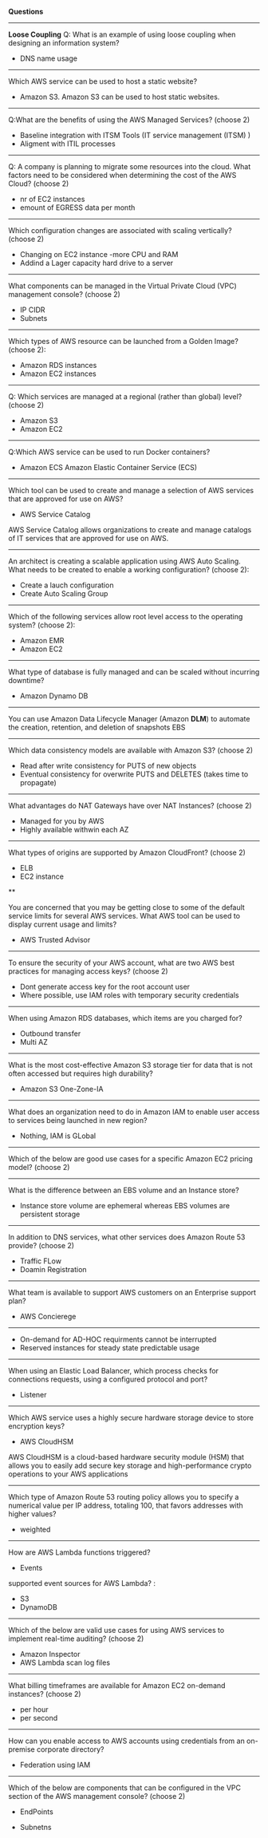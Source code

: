 **Questions**

***
**Loose Coupling**
Q: 
What is an example of using loose coupling when designing an information system?

- DNS name usage


***
Which AWS service can be used to host a static website?

- Amazon S3. Amazon S3 can be used to host static websites.
***

Q:What are the benefits of using the AWS Managed Services? (choose 2)

- Baseline integration with ITSM Tools (IT service management (ITSM) )
- Aligment with ITIL processes
***
Q:
A company is planning to migrate some resources into the cloud. What factors need to be considered when determining the cost of the AWS Cloud? (choose 2)
- nr of EC2 instances
- emount of EGRESS data per month

***
Which configuration changes are associated with scaling vertically? (choose 2)
- Changing on EC2 instance -more CPU and RAM
- Addind a Lager capacity hard drive to a server
***
What components can be managed in the Virtual Private Cloud (VPC) management console? (choose 2)
- IP CIDR
- Subnets
***
Which types of AWS resource can be launched from a Golden Image? (choose 2):
- Amazon RDS instances
- Amazon EC2 instances

***
Q: Which services are managed at a regional (rather than global) level? (choose 2)
- Amazon S3
- Amazon EC2

***
Q:Which AWS service can be used to run Docker containers?
- Amazon ECS Amazon Elastic Container Service (ECS) 

***
Which tool can be used to create and manage a selection of AWS services that are approved for use on AWS?
- AWS Service Catalog

AWS Service Catalog allows organizations to create and manage catalogs of IT services that are approved for use on AWS. 

***
An architect is creating a scalable application using AWS Auto Scaling. What needs to be created to enable a working configuration? (choose 2):
- Create a lauch configuration
- Create Auto Scaling Group

***
Which of the following services allow root level access to the operating system? (choose 2):
- Amazon EMR
- Amazon EC2

***
What type of database is fully managed and can be scaled without incurring downtime?

- Amazon Dynamo DB

***
You can use Amazon Data Lifecycle Manager (Amazon **DLM**) to automate the creation, retention,
and deletion of snapshots EBS

***
Which data consistency models are available with Amazon S3? (choose 2)

- Read after write consistency for PUTS of new objects
- Eventual consistency for overwrite PUTS and DELETES (takes time to propagate)

***

What advantages do NAT Gateways have over NAT Instances? (choose 2)

- Managed for you by AWS
- Highly available withwin each AZ

***

What types of origins are supported by Amazon CloudFront? (choose 2)

- ELB
- EC2 instance

**

You are concerned that you may be getting close to some of the default service limits for several AWS services. What AWS tool can be used to display current usage and limits?    

- AWS Trusted Advisor

***

To ensure the security of your AWS account, what are two AWS best practices for managing access keys? (choose 2)    

- Dont generate access key for the root account user
- Where possible, use IAM roles with temporary security credentials

***
When using Amazon RDS databases, which items are you charged for? 

- Outbound transfer
- Multi AZ

***
What is the most cost-effective Amazon S3 storage tier for data that is not often accessed but requires high durability?

- Amazon S3 One-Zone-IA

***
What does an organization need to do in Amazon IAM to enable user access to services being launched in new region?

- Nothing, IAM is GLobal

***
Which of the below are good use cases for a specific Amazon EC2 pricing model? (choose 2)

***
What is the difference between an EBS volume and an Instance store?
- Instance store volume are ephemeral whereas EBS volumes are persistent storage

***

In addition to DNS services, what other services does Amazon Route 53 provide? (choose 2)

- Traffic FLow
- Doamin Registration

***
What team is available to support AWS customers on an Enterprise support plan?
- AWS Concierege

***



- On-demand for AD-HOC requirments cannot be interrupted
- Reserved instances for steady state predictable usage

***

When using an Elastic Load Balancer, which process checks for connections requests, using a configured protocol and port?

- Listener

***

Which AWS service uses a highly secure hardware storage device to store encryption keys?

- AWS CloudHSM

AWS CloudHSM is a cloud-based hardware security module (HSM) that allows you to easily add secure key storage and high-performance crypto operations to your AWS applications
***

Which type of Amazon Route 53 routing policy allows you to specify a numerical value per IP address, totaling 100, that favors addresses with higher values?

- weighted

***

How are AWS Lambda functions triggered?
- Events

 supported event sources for AWS Lambda? :
 
 - S3
 - DynamoDB
 
 ***
Which of the below are valid use cases for using AWS services to implement real-time auditing? (choose 2)

- Amazon Inspector
- AWS Lambda scan log files

***
What billing timeframes are available for Amazon EC2 on-demand instances? (choose 2)

- per hour
- per second

***
How can you enable access to AWS accounts using credentials from an on-premise corporate directory?    
- Federation using IAM

***
Which of the below are components that can be configured in the VPC section of the AWS management console? (choose 2)

- EndPoints

- Subnetns





